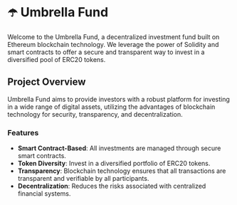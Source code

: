 # ☂️ Umbrella Fund

Welcome to the Umbrella Fund, a decentralized investment fund built on Ethereum blockchain technology. We leverage the power of Solidity and smart contracts to offer a secure and transparent way to invest in a diversified pool of ERC20 tokens.

## Project Overview

Umbrella Fund aims to provide investors with a robust platform for investing in a wide range of digital assets, utilizing the advantages of blockchain technology for security, transparency, and decentralization.

### Features

- **Smart Contract-Based**: All investments are managed through secure smart contracts.
- **Token Diversity**: Invest in a diversified portfolio of ERC20 tokens.
- **Transparency**: Blockchain technology ensures that all transactions are transparent and verifiable by all participants.
- **Decentralization**: Reduces the risks associated with centralized financial systems.

